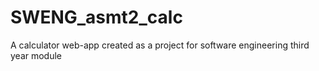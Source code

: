 # SWENG_asmt2_calc
A calculator web-app created as a project for software engineering third year module
